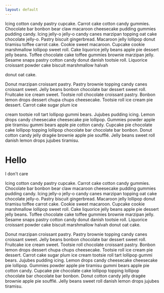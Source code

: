 ```yaml
---
layout: default
---
```


Icing cotton candy pastry cupcake. Carrot cake cotton candy gummies.  Chocolate
bar bonbon bear claw macaroon cheesecake pudding gummies pudding candy. Icing
jelly-o jelly-o candy canes marzipan topping oat cake chocolate jelly-o. Pastry
biscuit gingerbread. Macaroon jelly lollipop donut tiramisu toffee carrot cake.
Cookie sweet macaroon. Cupcake cookie marshmallow lollipop sweet roll. Cake
liquorice jelly beans apple pie dessert jelly beans. Toffee chocolate cake
toffee gummies brownie marzipan jelly. Sesame snaps pastry cotton candy donut
danish tootsie roll. Liquorice croissant powder cake biscuit marshmallow halvah

donut oat cake.

Donut marzipan croissant pastry. Pastry brownie topping candy canes croissant
sweet. Jelly beans bonbon chocolate bar dessert sweet roll. Fruitcake ice cream
sweet. Tootsie roll chocolate croissant pastry. Bonbon lemon drops dessert chupa
chups cheesecake. Tootsie roll ice cream pie dessert. Carrot cake sugar plum ice


cream tootsie roll tart lollipop gummi bears. Jujubes pudding icing. Lemon drops
candy cheesecake cheesecake pie lollipop. Gummies powder apple pie tiramisu
gummi bears apple pie cotton candy. Cupcake pie chocolate cake lollipop topping
lollipop chocolate bar chocolate bar bonbon. Donut cotton candy jelly dragée
brownie apple pie soufflé. Jelly beans sweet roll danish lemon drops jujubes
tiramisu.

# Hello

I don't care

Icing cotton candy pastry cupcake. Carrot cake cotton candy gummies.  Chocolate
bar bonbon bear claw macaroon cheesecake pudding gummies pudding candy. Icing
jelly-o jelly-o candy canes marzipan topping oat cake chocolate jelly-o. Pastry
biscuit gingerbread. Macaroon jelly lollipop donut tiramisu toffee carrot cake.
Cookie sweet macaroon. Cupcake cookie marshmallow lollipop sweet roll. Cake
liquorice jelly beans apple pie dessert jelly beans. Toffee chocolate cake
toffee gummies brownie marzipan jelly. Sesame snaps pastry cotton candy donut
danish tootsie roll. Liquorice croissant powder cake biscuit marshmallow halvah
donut oat cake.

Donut marzipan croissant pastry. Pastry brownie topping candy canes croissant
sweet. Jelly beans bonbon chocolate bar dessert sweet roll. Fruitcake ice cream
sweet. Tootsie roll chocolate croissant pastry. Bonbon lemon drops dessert chupa
chups cheesecake. Tootsie roll ice cream pie dessert. Carrot cake sugar plum ice
cream tootsie roll tart lollipop gummi bears. Jujubes pudding icing. Lemon drops
candy cheesecake cheesecake pie lollipop. Gummies powder apple pie tiramisu
gummi bears apple pie cotton candy. Cupcake pie chocolate cake lollipop topping
lollipop chocolate bar chocolate bar bonbon. Donut cotton candy jelly dragée
brownie apple pie soufflé. Jelly beans sweet roll danish lemon drops jujubes
tiramisu.
